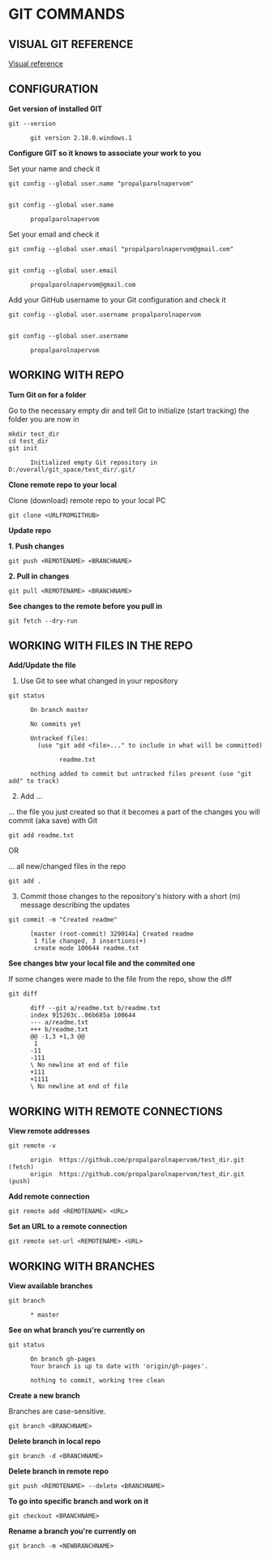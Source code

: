 # GIT COMMANDS

## VISUAL GIT REFERENCE

[Visual reference](http://marklodato.github.io/visual-git-guide/index-en.html)


## CONFIGURATION

**Get version of installed GIT**
```
git --version

      git version 2.18.0.windows.1
```

**Configure GIT so it knows to associate your work to you**

Set your name and check it
```
git config --global user.name "propalparolnapervom"


git config --global user.name

      propalparolnapervom
```

Set your email and check it
```
git config --global user.email "propalparolnapervom@gmail.com"


git config --global user.email

      propalparolnapervom@gmail.com
```

Add your GitHub username to your Git configuration and check it
```
git config --global user.username propalparolnapervom


git config --global user.username

      propalparolnapervom
```

## WORKING WITH REPO

**Turn Git on for a folder**

Go to the necessary empty dir and tell Git to initialize (start tracking) the folder you are now in
```
mkdir test_dir
cd test_dir
git init

      Initialized empty Git repository in D:/overall/git_space/test_dir/.git/
```

**Clone remote repo to your local**

Clone (download) remote repo to your local PC
```
git clone <URLFROMGITHUB>
```

**Update repo**

**1. Push changes**
```
git push <REMOTENAME> <BRANCHNAME>
```

**2. Pull in changes**
```
git pull <REMOTENAME> <BRANCHNAME>
```

**See changes to the remote before you pull in**
```
git fetch --dry-run
```

## WORKING WITH FILES IN THE REPO

**Add/Update the file**

1. Use Git to see what changed in your repository
```
git status

      On branch master

      No commits yet

      Untracked files:
        (use "git add <file>..." to include in what will be committed)

              readme.txt

      nothing added to commit but untracked files present (use "git add" to track)
```

2. Add ...

... the file you just created so that it becomes a part of the changes you will commit (aka save) with Git
```
git add readme.txt
```

OR

... all new/changed files in the repo
```
git add .
```

3. Commit those changes to the repository's history with a short (m) message describing the updates
```
git commit -m "Created readme"

      [master (root-commit) 329014a] Created readme
       1 file changed, 3 insertions(+)
       create mode 100644 readme.txt
```

**See changes btw your local file and the commited one**

If some changes were made to the file from the repo, show the diff
```
git diff

      diff --git a/readme.txt b/readme.txt
      index 915203c..06b685a 100644
      --- a/readme.txt
      +++ b/readme.txt
      @@ -1,3 +1,3 @@
       1
      -11
      -111
      \ No newline at end of file
      +111
      +1111
      \ No newline at end of file
```


## WORKING WITH REMOTE CONNECTIONS

**View remote addresses**
```
git remote -v

      origin  https://github.com/propalparolnapervom/test_dir.git (fetch)
      origin  https://github.com/propalparolnapervom/test_dir.git (push)
```

**Add remote connection**
```
git remote add <REMOTENAME> <URL>
```

**Set an URL to a remote connection**
```
git remote set-url <REMOTENAME> <URL>
```


## WORKING WITH BRANCHES

**View available branches**
```
git branch

      * master
```

**See on what branch you're currently on**
```
git status

      On branch gh-pages
      Your branch is up to date with 'origin/gh-pages'.

      nothing to commit, working tree clean
```

**Create a new branch**

Branches are case-sensitive.
```
git branch <BRANCHNAME>
```

**Delete branch in local repo**
```
git branch -d <BRANCHNAME>
```

**Delete branch in remote repo**
```
git push <REMOTENAME> --delete <BRANCHNAME>
```

**To go into specific branch and work on it**
```
git checkout <BRANCHNAME>
```

**Rename a branch you're currently on**
```
git branch -m <NEWBRANCHNAME>
```










